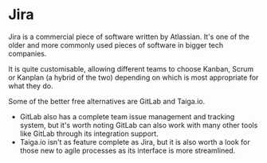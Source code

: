 # Jira

Jira is a commercial piece of software written by Atlassian. It's one of the older and more commonly used pieces of software in bigger tech companies.&#x20;

It is quite customisable, allowing different teams to choose Kanban, Scrum or Kanplan (a hybrid of the two) depending on which is most appropriate for what they do.

Some of the better free alternatives are GitLab and Taiga.io.&#x20;

* GitLab also has a complete team issue management and tracking system, but it's worth noting GitLab can also work with many other tools like GitLab through its integration support.
* Taiga.io isn't as feature complete as Jira, but it is also worth a look for those new to agile processes as its interface is more streamlined.
